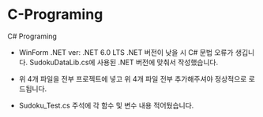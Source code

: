 # C-Programing
C# Programing

- WinForm .NET ver: .NET 6.0 LTS
  .NET 버전이 낮을 시 C# 문법 오류가 생깁니다.
  SudokuDataLib.cs에 사용된 .NET 버전에 맞춰서 작성했습니다.

- 위 4개 파일을 전부 프로젝트에 넣고 위 4개 파일 전부 추가해주셔야 정상적으로 로드됩니다.

- Sudoku_Test.cs 주석에 각 함수 및 변수 내용 적어뒀습니다.
